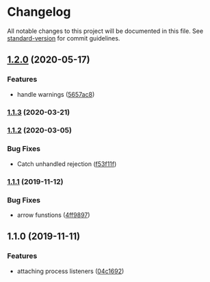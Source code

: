 # Changelog

All notable changes to this project will be documented in this file. See [standard-version](https://github.com/conventional-changelog/standard-version) for commit guidelines.

## [1.2.0](https://github.com/gospime/process-alerts/compare/v1.1.3...v1.2.0) (2020-05-17)


### Features

* handle warnings ([5657ac8](https://github.com/gospime/process-alerts/commit/5657ac800cbb7c0f30f2ebd8acd163f278739b5c))

### [1.1.3](https://github.com/gospime/process-alerts/compare/v1.1.2...v1.1.3) (2020-03-21)

### [1.1.2](https://github.com/gospime/process-alerts/compare/v1.1.1...v1.1.2) (2020-03-05)


### Bug Fixes

* Catch unhandled rejection ([f53f11f](https://github.com/gospime/process-alerts/commit/f53f11f3990878bcd865310dfdd2b9475a40835d))

### [1.1.1](https://github.com/gospime/process-alerts/compare/v1.1.0...v1.1.1) (2019-11-12)


### Bug Fixes

* arrow funstions ([4ff9897](https://github.com/gospime/process-alerts/commit/4ff98972d0b425472daac94438e61db62d8c1cfd))

## 1.1.0 (2019-11-11)


### Features

* attaching process listeners ([04c1692](https://github.com/gospime/process-alerts/commit/04c169281e3b720037e26d37790ea4c0af78195b))
